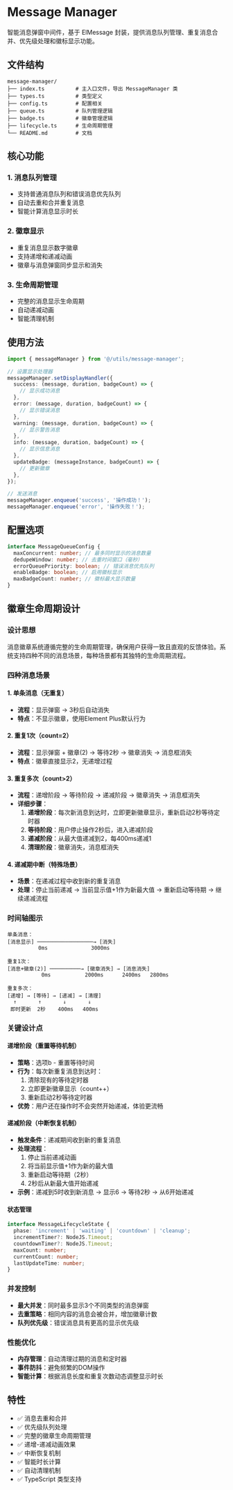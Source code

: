 # Message Manager

智能消息弹窗中间件，基于 ElMessage 封装，提供消息队列管理、重复消息合并、优先级处理和徽标显示功能。

## 文件结构

```
message-manager/
├── index.ts          # 主入口文件，导出 MessageManager 类
├── types.ts          # 类型定义
├── config.ts         # 配置相关
├── queue.ts          # 队列管理逻辑
├── badge.ts          # 徽章管理逻辑
├── lifecycle.ts      # 生命周期管理
└── README.md         # 文档
```

## 核心功能

### 1. 消息队列管理

- 支持普通消息队列和错误消息优先队列
- 自动去重和合并重复消息
- 智能计算消息显示时长

### 2. 徽章显示

- 重复消息显示数字徽章
- 支持递增和递减动画
- 徽章与消息弹窗同步显示和消失

### 3. 生命周期管理

- 完整的消息显示生命周期
- 自动递减动画
- 智能清理机制

## 使用方法

```typescript
import { messageManager } from '@/utils/message-manager';

// 设置显示处理器
messageManager.setDisplayHandler({
  success: (message, duration, badgeCount) => {
    // 显示成功消息
  },
  error: (message, duration, badgeCount) => {
    // 显示错误消息
  },
  warning: (message, duration, badgeCount) => {
    // 显示警告消息
  },
  info: (message, duration, badgeCount) => {
    // 显示信息消息
  },
  updateBadge: (messageInstance, badgeCount) => {
    // 更新徽章
  },
});

// 发送消息
messageManager.enqueue('success', '操作成功！');
messageManager.enqueue('error', '操作失败！');
```

## 配置选项

```typescript
interface MessageQueueConfig {
  maxConcurrent: number; // 最多同时显示的消息数量
  dedupeWindow: number; // 去重时间窗口（毫秒）
  errorQueuePriority: boolean; // 错误消息优先队列
  enableBadge: boolean; // 启用徽标显示
  maxBadgeCount: number; // 徽标最大显示数量
}
```

## 徽章生命周期设计

### 设计思想

消息徽章系统遵循完整的生命周期管理，确保用户获得一致且直观的反馈体验。系统支持四种不同的消息场景，每种场景都有其独特的生命周期流程。

### 四种消息场景

#### 1. 单条消息（无重复）

- **流程**：显示弹窗 → 3秒后自动消失
- **特点**：不显示徽章，使用Element Plus默认行为

#### 2. 重复1次（count=2）

- **流程**：显示弹窗 + 徽章(2) → 等待2秒 → 徽章消失 → 消息框消失
- **特点**：徽章直接显示2，无递增过程

#### 3. 重复多次（count>2）

- **流程**：递增阶段 → 等待阶段 → 递减阶段 → 徽章消失 → 消息框消失
- **详细步骤**：
  1. **递增阶段**：每次新消息到达时，立即更新徽章显示，重新启动2秒等待定时器
  2. **等待阶段**：用户停止操作2秒后，进入递减阶段
  3. **递减阶段**：从最大值递减到2，每400ms递减1
  4. **清理阶段**：徽章消失，消息框消失

#### 4. 递减期中断（特殊场景）

- **场景**：在递减过程中收到新的重复消息
- **处理**：停止当前递减 → 当前显示值+1作为新最大值 → 重新启动等待期 → 继续递减流程

### 时间轴图示

```
单条消息：
[消息显示] ──────────────────→ [消失]
          0ms              3000ms

重复1次：
[消息+徽章(2)] ──────────→ [徽章消失] → [消息消失]
           0ms           2000ms      2400ms   2800ms

重复多次：
[递增] → [等待] → [递减] → [清理]
  ↑       ↑       ↓       ↓
 即时更新  2秒    400ms   400ms
```

### 关键设计点

#### 递增阶段（重置等待机制）

- **策略**：选项b - 重置等待时间
- **行为**：每次新重复消息到达时：
  1. 清除现有的等待定时器
  2. 立即更新徽章显示（count++）
  3. 重新启动2秒等待定时器
- **优势**：用户还在操作时不会突然开始递减，体验更流畅

#### 递减阶段（中断恢复机制）

- **触发条件**：递减期间收到新的重复消息
- **处理流程**：
  1. 停止当前递减动画
  2. 将当前显示值+1作为新的最大值
  3. 重新启动等待期（2秒）
  4. 2秒后从新最大值开始递减
- **示例**：递减到5时收到新消息 → 显示6 → 等待2秒 → 从6开始递减

#### 状态管理

```typescript
interface MessageLifecycleState {
  phase: 'increment' | 'waiting' | 'countdown' | 'cleanup';
  incrementTimer?: NodeJS.Timeout;
  countdownTimer?: NodeJS.Timeout;
  maxCount: number;
  currentCount: number;
  lastUpdateTime: number;
}
```

### 并发控制

- **最大并发**：同时最多显示3个不同类型的消息弹窗
- **去重策略**：相同内容的消息会被合并，增加徽章计数
- **队列优先级**：错误消息具有更高的显示优先级

### 性能优化

- **内存管理**：自动清理过期的消息和定时器
- **事件防抖**：避免频繁的DOM操作
- **智能计算**：根据消息长度和重复次数动态调整显示时长

## 特性

- ✅ 消息去重和合并
- ✅ 优先级队列处理
- ✅ 完整的徽章生命周期管理
- ✅ 递增-递减动画效果
- ✅ 中断恢复机制
- ✅ 智能时长计算
- ✅ 自动清理机制
- ✅ TypeScript 类型支持
